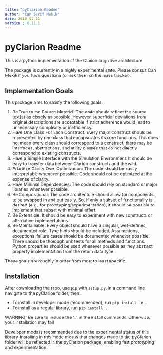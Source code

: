 ```yaml
---
title: "pyClarion Readme"
author: "Can Serif Mekik"
date: 2018-08-21
version : 0.11.1
---
```


# pyClarion Readme

This is a python implementation of the Clarion cognitive architecture. 

The package is currently in a highly experimental state. Please consult Can 
Mekik if you have questions (or ask them on the issue tracker).

## Implementation Goals

This package aims to satisfy the following goals:

1. Be True to the Source Material: The code should reflect the source text(s) as 
closely as possible. However, superficial deviations from original descriptions 
are acceptable if strict adherence would lead to unnecessary complexity or 
inefficiency.
2. Have One Class For Each Construct: Every major construct should be 
represented by one class that encapsulates its core functions. This does not 
mean every class should correspond to a construct, there may be interfaces, 
abstractions, and utility classes that do not directly correspond to existing 
constructs.
3. Have a Simple Interface with the Simulation Environment: It should be easy 
to transfer data between Clarion constructs and the wild.
4. Prioritize Clarity Over Optimization: The code should be easily interpretable 
whenever possible. Code should not be optimized at the expense of clarity.
5. Have Minimal Dependencies: The code should rely on standard or major 
libraries whenever possible.
6. Be Compositional: The code architecture should allow for components to be 
swapped in and out easily. So, if only a subset of functionality is desired 
(e.g., for prototyping/experimentation), it should be possible to implement 
that subset with minimal effort.
7. Be Extensible: It should be easy to experiment with new constructs or 
alternative implementations.
8. Be Maintainable: Every object should have a singular, well-defined, 
documented role. Type hints should be included. Assumptions, exceptions, 
failure cases should be documented whenever possible. There should be thorough 
unit tests for all methods and functions. Python properties should be used 
whenever possible as they abstract property implementation from the return data 
type.

These goals are roughly in order from most to least specific. 

## Installation

After downloading the repo, use `pip` with `setup.py`. In a command line, 
navigate to the pyClarion folder, then:

- To install in developer mode (recommended), run
```pip install -e .```
- To install as a regular library, run
```pip install .```

WARNING: Be sure to include the '`.`' in the install commands. Otherwise, your 
installation may fail.

Developer mode is recommended due to the experimental status of this library. 
Installing in this mode means that changes made to the pyClarion folder will be 
reflected in the pyClarion package, enabling fast prototyping and 
experimentation.